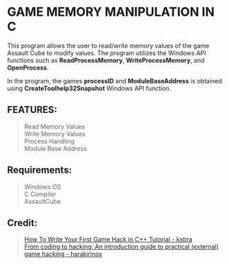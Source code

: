 # GAME MEMORY MANIPULATION IN C

This program allows the user to read/write memory values of the game Assault Cube to modify values. The program utilizes the Windows API functions such as **ReadProcessMemory**, **WriteProcessMemory**, and **OpenProcess**. 

In the program, the games **processID** and **ModuleBaseAddress** is obtained using **CreateToolhelp32Snapshot** Windows API function.

## FEATURES:
  > Read Memory Values <br/> Write Memory Values <br/> Process Handling <br/> Module Base Address

## Requirements: 
  > Windows OS <br/> C Compiler <br/> AssaultCube

## Credit:
  > [How To Write Your First Game Hack in C++ Tutorial - kxbra](https://www.youtube.com/watch?v=GwP6QZDIfyg&list=LL&index=1) <br/>
  > [From coding to hacking: An introduction guide to practical (external) game hacking - harakirinox](https://www.unknowncheats.me/forum/programming-for-beginners/267073-coding-hacking-introduction-guide-practical-external-game-hacking.html)
